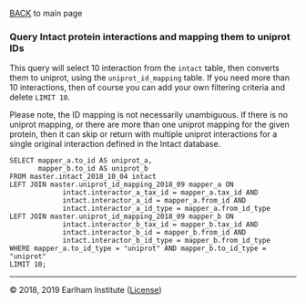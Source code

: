 [BACK](../../readme.md) to main page


### Query Intact protein interactions and mapping them to uniprot IDs

This query will select 10 interaction from the `intact` table, then converts them to uniprot, using the 
`uniprot_id_mapping` table. If you need more than 10 interactions, then of course you can add your own 
filtering criteria and delete `LIMIT 10`.

Please note, the ID mapping is not necessarily unambiguous. If there is no uniprot mapping, or there are 
more than one uniprot mapping for the given protein, then it can skip or return with multiple uniprot
interactions for a single original interaction defined in the Intact database.


```$sql
SELECT mapper_a.to_id AS uniprot_a,
       mapper_b.to_id AS uniprot_b
FROM master.intact_2018_10_04 intact
LEFT JOIN master.uniprot_id_mapping_2018_09 mapper_a ON 
             intact.interactor_a_tax_id = mapper_a.tax_id AND
             intact.interactor_a_id = mapper_a.from_id AND
             intact.interactor_a_id_type = mapper_a.from_id_type
LEFT JOIN master.uniprot_id_mapping_2018_09 mapper_b ON 
             intact.interactor_b_tax_id = mapper_b.tax_id AND
             intact.interactor_b_id = mapper_b.from_id AND
             intact.interactor_b_id_type = mapper_b.from_id_type
WHERE mapper_a.to_id_type = "uniprot" AND mapper_b.to_id_type = "uniprot"
LIMIT 10;
```

---
© 2018, 2019 Earlham Institute ([License](../sherlock_license.md))